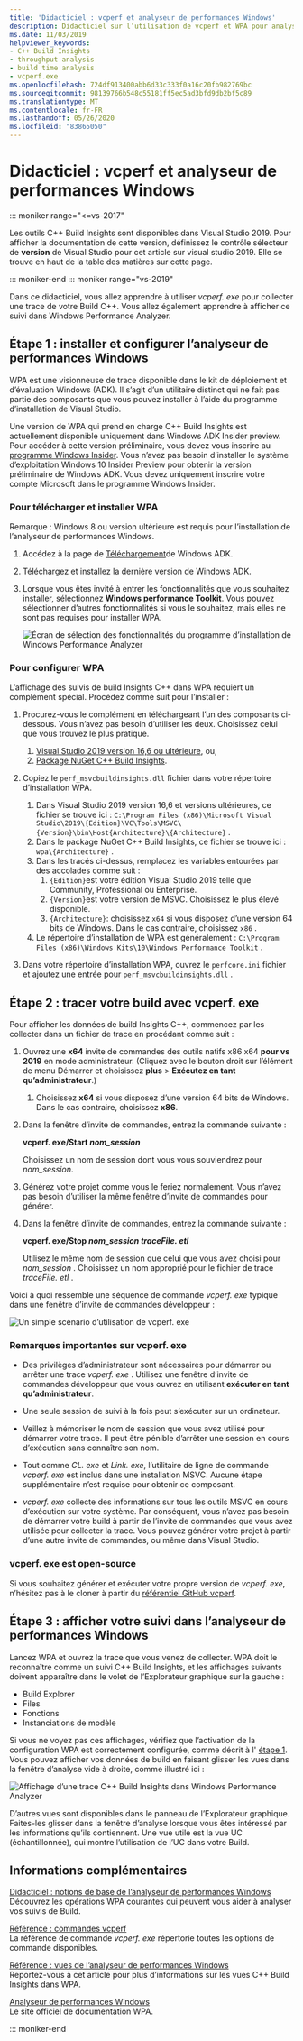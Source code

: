 ```yaml
---
title: 'Didacticiel : vcperf et analyseur de performances Windows'
description: Didacticiel sur l’utilisation de vcperf et WPA pour analyser les traces de build C++.
ms.date: 11/03/2019
helpviewer_keywords:
- C++ Build Insights
- throughput analysis
- build time analysis
- vcperf.exe
ms.openlocfilehash: 724df913400abb6d33c333f0a16c20fb982769bc
ms.sourcegitcommit: 98139766b548c55181ff5ec5ad3bfd9db2bf5c89
ms.translationtype: MT
ms.contentlocale: fr-FR
ms.lasthandoff: 05/26/2020
ms.locfileid: "83865050"
---
```

# <a name="tutorial-vcperf-and-windows-performance-analyzer"></a>Didacticiel : vcperf et analyseur de performances Windows

::: moniker range="<=vs-2017"

Les outils C++ Build Insights sont disponibles dans Visual Studio 2019. Pour afficher la documentation de cette version, définissez le contrôle sélecteur de **version** de Visual Studio pour cet article sur visual studio 2019. Elle se trouve en haut de la table des matières sur cette page.

::: moniker-end
::: moniker range="vs-2019"

Dans ce didacticiel, vous allez apprendre à utiliser *vcperf. exe* pour collecter une trace de votre Build C++. Vous allez également apprendre à afficher ce suivi dans Windows Performance Analyzer.

## <a name="step-1-install-and-configure-windows-performance-analyzer"></a>Étape 1 : installer et configurer l’analyseur de performances Windows

WPA est une visionneuse de trace disponible dans le kit de déploiement et d’évaluation Windows (ADK). Il s’agit d’un utilitaire distinct qui ne fait pas partie des composants que vous pouvez installer à l’aide du programme d’installation de Visual Studio.

Une version de WPA qui prend en charge C++ Build Insights est actuellement disponible uniquement dans Windows ADK Insider preview. Pour accéder à cette version préliminaire, vous devez vous inscrire au [programme Windows Insider](https://insider.windows.com). Vous n’avez pas besoin d’installer le système d’exploitation Windows 10 Insider Preview pour obtenir la version préliminaire de Windows ADK. Vous devez uniquement inscrire votre compte Microsoft dans le programme Windows Insider.

### <a name="to-download-and-install-wpa"></a>Pour télécharger et installer WPA

Remarque : Windows 8 ou version ultérieure est requis pour l’installation de l’analyseur de performances Windows.

1. Accédez à la page de [Téléchargement](https://docs.microsoft.com/windows-hardware/get-started/adk-install)de Windows ADK.

1. Téléchargez et installez la dernière version de Windows ADK.

1. Lorsque vous êtes invité à entrer les fonctionnalités que vous souhaitez installer, sélectionnez **Windows performance Toolkit**. Vous pouvez sélectionner d’autres fonctionnalités si vous le souhaitez, mais elles ne sont pas requises pour installer WPA.

   ![Écran de sélection des fonctionnalités du programme d’installation de Windows Performance Analyzer](media/wpa-installation.png)

### <a name="to-configure-wpa"></a><a name="configuration-steps"></a>Pour configurer WPA

L’affichage des suivis de build Insights C++ dans WPA requiert un complément spécial. Procédez comme suit pour l’installer :

1. Procurez-vous le complément en téléchargeant l’un des composants ci-dessous. Vous n’avez pas besoin d’utiliser les deux. Choisissez celui que vous trouvez le plus pratique.
    1. [Visual Studio 2019 version 16,6 ou ultérieure](https://visualstudio.microsoft.com/downloads/), ou,
    1. [Package NuGet C++ Build Insights](https://www.nuget.org/packages/Microsoft.Cpp.BuildInsights/).

1. Copiez le `perf_msvcbuildinsights.dll` fichier dans votre répertoire d’installation WPA.
    1. Dans Visual Studio 2019 version 16,6 et versions ultérieures, ce fichier se trouve ici : `C:\Program Files (x86)\Microsoft Visual Studio\2019\{Edition}\VC\Tools\MSVC\{Version}\bin\Host{Architecture}\{Architecture}` .
    1. Dans le package NuGet C++ Build Insights, ce fichier se trouve ici : `wpa\{Architecture}` .
    1. Dans les tracés ci-dessus, remplacez les variables entourées par des accolades comme suit :
        1. `{Edition}`est votre édition Visual Studio 2019 telle que Community, Professional ou Enterprise.
        1. `{Version}`est votre version de MSVC. Choisissez le plus élevé disponible.
        1. `{Architecture}`: choisissez `x64` si vous disposez d’une version 64 bits de Windows. Dans le cas contraire, choisissez `x86` .
    1. Le répertoire d’installation de WPA est généralement : `C:\Program Files (x86)\Windows Kits\10\Windows Performance Toolkit` .

1. Dans votre répertoire d’installation WPA, ouvrez le `perfcore.ini` fichier et ajoutez une entrée pour `perf_msvcbuildinsights.dll` .

## <a name="step-2-trace-your-build-with-vcperfexe"></a>Étape 2 : tracer votre build avec vcperf. exe

Pour afficher les données de build Insights C++, commencez par les collecter dans un fichier de trace en procédant comme suit :

1. Ouvrez une **x64** invite de commandes des outils natifs x86 x64 **pour vs 2019** en mode administrateur. (Cliquez avec le bouton droit sur l’élément de menu Démarrer et choisissez **plus**  >  **Exécutez en tant qu’administrateur**.)
    1. Choisissez **x64** si vous disposez d’une version 64 bits de Windows. Dans le cas contraire, choisissez **x86**.

1. Dans la fenêtre d’invite de commandes, entrez la commande suivante :

   **vcperf. exe/Start _nom_session_**

   Choisissez un nom de session dont vous vous souviendrez pour *nom_session*.

1. Générez votre projet comme vous le feriez normalement. Vous n’avez pas besoin d’utiliser la même fenêtre d’invite de commandes pour générer.

1. Dans la fenêtre d’invite de commandes, entrez la commande suivante :

   **vcperf. exe/Stop _nom_session_ _traceFile. etl_**

   Utilisez le même nom de session que celui que vous avez choisi pour *nom_session* . Choisissez un nom approprié pour le fichier de trace *traceFile. etl* .

Voici à quoi ressemble une séquence de commande *vcperf. exe* typique dans une fenêtre d’invite de commandes développeur :

![Un simple scénario d’utilisation de vcperf. exe](media/vcperf-simple-usage.png)

### <a name="important-notes-about-vcperfexe"></a>Remarques importantes sur vcperf. exe

- Des privilèges d’administrateur sont nécessaires pour démarrer ou arrêter une trace *vcperf. exe* . Utilisez une fenêtre d’invite de commandes développeur que vous ouvrez en utilisant **exécuter en tant qu’administrateur**.

- Une seule session de suivi à la fois peut s’exécuter sur un ordinateur.

- Veillez à mémoriser le nom de session que vous avez utilisé pour démarrer votre trace. Il peut être pénible d’arrêter une session en cours d’exécution sans connaître son nom.

- Tout comme *CL. exe* et *Link. exe*, l’utilitaire de ligne de commande *vcperf. exe* est inclus dans une installation MSVC. Aucune étape supplémentaire n’est requise pour obtenir ce composant.

- *vcperf. exe* collecte des informations sur tous les outils MSVC en cours d’exécution sur votre système. Par conséquent, vous n’avez pas besoin de démarrer votre build à partir de l’invite de commandes que vous avez utilisée pour collecter la trace. Vous pouvez générer votre projet à partir d’une autre invite de commandes, ou même dans Visual Studio.

### <a name="vcperfexe-is-open-source"></a>vcperf. exe est open-source

Si vous souhaitez générer et exécuter votre propre version de *vcperf. exe*, n’hésitez pas à le cloner à partir du [référentiel GitHub vcperf](https://github.com/microsoft/vcperf).

## <a name="step-3-view-your-trace-in-windows-performance-analyzer"></a>Étape 3 : afficher votre suivi dans l’analyseur de performances Windows

Lancez WPA et ouvrez la trace que vous venez de collecter. WPA doit le reconnaître comme un suivi C++ Build Insights, et les affichages suivants doivent apparaître dans le volet de l’Explorateur graphique sur la gauche :

- Build Explorer
- Files
- Fonctions
- Instanciations de modèle

Si vous ne voyez pas ces affichages, vérifiez que l’activation de la configuration WPA est correctement configurée, comme décrit à l' [étape 1](#configuration-steps). Vous pouvez afficher vos données de build en faisant glisser les vues dans la fenêtre d’analyse vide à droite, comme illustré ici :

![Affichage d’une trace C++ Build Insights dans Windows Performance Analyzer](media/wpa-viewing-trace.gif)

D’autres vues sont disponibles dans le panneau de l’Explorateur graphique. Faites-les glisser dans la fenêtre d’analyse lorsque vous êtes intéressé par les informations qu’ils contiennent. Une vue utile est la vue UC (échantillonnée), qui montre l’utilisation de l’UC dans votre Build.

## <a name="more-information"></a>Informations complémentaires

[Didacticiel : notions de base de l’analyseur de performances Windows](wpa-basics.md)\
Découvrez les opérations WPA courantes qui peuvent vous aider à analyser vos suivis de Build.

[Référence : commandes vcperf](/cpp/build-insights/reference/vcperf-commands)\
La référence de commande *vcperf. exe* répertorie toutes les options de commande disponibles.

[Référence : vues de l’analyseur de performances Windows](/cpp/build-insights/reference/wpa-views)\
Reportez-vous à cet article pour plus d’informations sur les vues C++ Build Insights dans WPA.

[Analyseur de performances Windows](/windows-hardware/test/wpt/windows-performance-analyzer)\
Le site officiel de documentation WPA.

::: moniker-end
